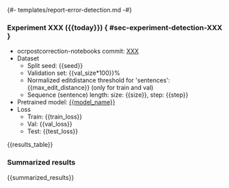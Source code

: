 {#- templates/report-error-detection.md -#}
### Experiment XXX ({{today}}) { #sec-experiment-detection-XXX }

* ocrpostcorrection-notebooks commit: [XXX](XXX)
* Dataset
    * Split seed: {{seed}}
    * Validation set: {{val_size*100}}%
    * Normalized editdistance threshold for 'sentences': {{max_edit_distance}} (only for train and val)
    * Sequence (sentence) length: size: {{size}}, step: {{step}}
* Pretrained model: [{{model_name}}](https://huggingface.co/{{model_name}})
* Loss
    * Train: {{train_loss}}
    * Val: {{val_loss}}
    * Test: {{test_loss}}

{{results_table}}

### Summarized results

{{summarized_results}}
